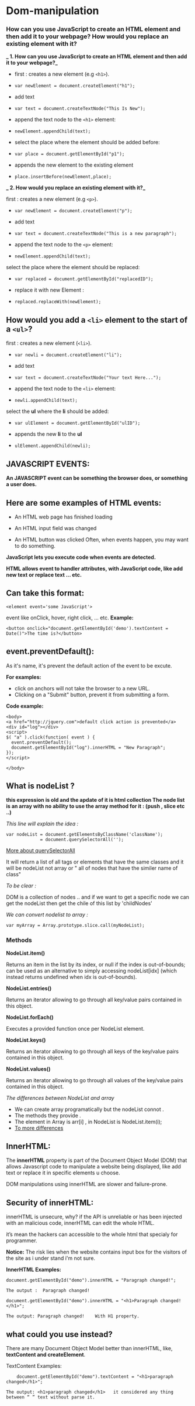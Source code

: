 # Dom-manipulation

### How can you use JavaScript to create an HTML element and then add it to your webpage? How would you replace an existing element with it?

**_ 1. How can you use JavaScript to create an HTML element and then add it to your webpage?_**

* first : creates a new element (e.g `<h1>`).
* `var newElement = document.createElement("h1");`

* add text
* `var text = document.createTextNode("This Is New");`

* append the text node to the `<h1>` element:
* `newElement.appendChild(text);`

* select the place where the element should be added before:

* `var place = document.getElementById("p1");`
* appends the new element to the existing element
* `place.insertBefore(newElement,place);`

**_ 2. How would you replace an existing element with it?_**

first : creates a new element (e.g `<p>`).

* `var newElement = document.createElement("p");`

* add text
* `var text = document.createTextNode("This is a new paragraph");`

* append the text node to the `<p>` element:
* `newElement.appendChild(text);`

select the place where the element should be replaced:

* `var replaced = document.getElementById("replacedID");`

* replace it with new Element :

* `replaced.replaceWith(newElement);`

## How would you add a `<li>` element to the start of a `<ul>`?

first : creates a new element (`<li>`).

* `var newli = document.createElement("li");`

* add text
* `var text = document.createTextNode("Your text Here...");`

* append the text node to the `<li>` element:
* `newli.appendChild(text);`

select the **ul** where the **li** should be added:

* `var ulElement = document.getElementById("ulID");`

* appends the new **li** to the **ul**
* `ulElement.appendChild(newli);`

## JAVASCRIPT EVENTS:

**An JAVASCRIPT event can be something the browser does, or something a user does.**

## Here are some examples of HTML events:

* An HTML web page has finished loading

* An HTML input field was changed
* An HTML button was clicked
  Often, when events happen, you may want to do something.

**JavaScript lets you execute code when events are detected.**

**HTML allows event to handler attributes, with JavaScript code, like add new text or replace text ... etc.**

## Can take this format:

```
<element event='some JavaScript'>
```

event like onClick, hover, right click, ... etc.
**Example:**

```
<button onclick="document.getElementById('demo').textContent = Date()">The time is?</button>
```

## event.preventDefault():

As it's name, it's prevent the default action of the event to be excute.

**For examples:**

* click on anchors will not take the browser to a new URL.
* Clicking on a "Submit" button, prevent it from submitting a form.

**Code example:**

```
<body>
<a href="http://jquery.com">default click action is prevented</a>
<div id="log"></div>
<script>
$( "a" ).click(function( event ) {
  event.preventDefault();
  document.getElementById("log").innerHTML = "New Paragraph";
});
</script>

</body>
```

## What is nodeList ?

**this expression is old
and the apdate of it is html collection
The node list is an array with no ability to use the array method for it : (push , slice etc ..)**

_This line will explain the idea :_

```
var nodeList = document.getElementsByClassName('className');
             = document.querySelectorAll('');
```

[More about querySelectorAll](https://www.w3schools.com/jsref/met_document_queryselectorall.asp)

It will return a list of all tags or elements that have the same classes and it will be nodeList not array
or " all of nodes that have the similer name of class"

_To be clear :_

DOM is a collection of nodes .. and if we want to get a specific node we can get the nodeList then get the chile of this list by 'childNodes'

_We can convert nodelist to array :_

```
var myArray = Array.prototype.slice.call(myNodeList);
```

### Methods

**NodeList.item()**

Returns an item in the list by its index, or null if the index is out-of-bounds; can be used as an alternative to simply accessing nodeList[idx] (which instead returns undefined when idx is out-of-bounds).

**NodeList.entries()**

Returns an iterator
allowing to go through all key/value pairs contained in this object.

**NodeList.forEach()**

Executes a provided function once per NodeList element.

**NodeList.keys()**

Returns an iterator allowing to go through all keys of the key/value pairs contained in this object.

**NodeList.values()**

Returns an iterator allowing to go through all values of the key/value pairs contained in this object.

_The differences between NodeList and array_

* We can create array programatically but the nodeList connot .
* The methods they provide .
* The element in Array is arr[i] ,
  in NodeList is NodeList.item(i);
* [To more differences](https://toddmotto.com/a-comprehensive-dive-into-nodelists-arrays-converting-nodelists-and-understanding-the-dom/#browser-support)

## InnerHTML:

The **innerHTML** property is part of the Document Object Model (DOM) that allows Javascript code to manipulate a website being displayed, like add text or replace it in specific elements u choose.

DOM manipulations using innerHTML are slower and failure-prone.

## Security of innerHTML:

innerHTML is unsecure, why? if the API is unreliable or has been injected with an malicious code, innerHTML can edit the whole HTML.

it’s mean the hackers can accessible to the whole html that specialy for programmer.

**Notice:** The risk lies when the website contains input box for the visitors of the site as i under stand i'm not sure.

**InnerHTML Examples:**

```
document.getElementById("demo").innerHTML = "Paragraph changed!";

The output :  Paragraph changed!

document.getElementById("demo").innerHTML = "<h1>Paragraph changed!</h1>";

The output: Paragraph changed!    With H1 property.
```

## what could you use instead?

There are many Document Object Model better than innerHTML, like, **textContent and createElement**.

TextContent Examples:

```
    document.getElementById("demo").textContent = "<h1>paragraph changed</h1>";

The output: <h1>paragraph changed</h1>   it considered any thing between “ ” text without parse it.
```
